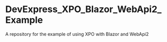 # DevExpress_XPO_Blazor_WebApi2_Example
A repository for the example of using XPO with Blazor and WebApi2
